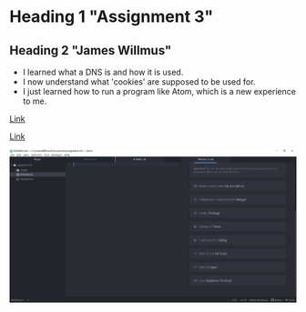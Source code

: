 # Heading 1 "Assignment 3"
## Heading 2 "James Willmus"

* I learned what a DNS is and how it is used.
* I now understand what 'cookies' are supposed to be used for.
* I just learned how to run a program like Atom, which is a new experience to me.

[Link](https://www.youtube.com)

[Link](https://github.com/jw122963/MART341-WebDesign/blob/main/assignment-03/responses.txt)

![Image](https://github.com/jw122963/MART341-WebDesign/blob/main/assignment-03/images/MART341-assignment-03-screenshot-01.PNG)
